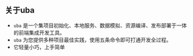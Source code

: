
## 关于uba

- `uba` 是一个集项目初始化、本地服务、数据模拟、资源编译、发布部署于一体的前端集成开发工具。
- `uba` 为您提供多种项目最佳实践，使用五条命令即可打通开发全过程。
- 它轻量小巧，上手简单
